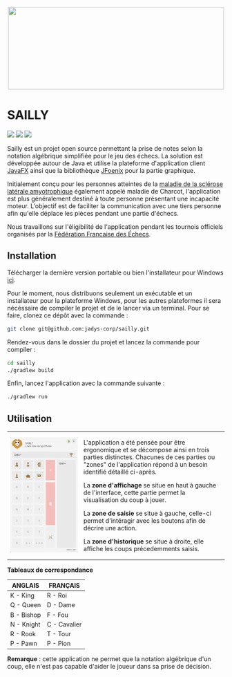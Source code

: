 
<p align="center"><img src="https://imgur.com/TzJhj0v.png" width="500" height="191"></p>

# SAILLY

![](https://img.shields.io/badge/version-0.1-blue) ![](https://img.shields.io/badge/utilisation%20en%20club-oui-green) ![](https://img.shields.io/badge/utilisation%20en%20tournois-travail%20en%20cours-red)

Sailly est un projet open source permettant la prise de notes selon la notation algébrique simplifiée pour le jeu des échecs. La solution est développée autour de Java et utilise la plateforme d'application client [JavaFX](https://openjfx.io/) ainsi que la bibliothèque [JFoenix](https://github.com/sshahine/JFoenix) pour la partie graphique.

Initialement conçu pour les personnes atteintes de la [maladie  de la sclérose latérale amyotrophique](https://www.inserm.fr/information-en-sante/dossiers-information/sclerose-laterale-amyotrophique-sla-maladie-charcot) également appelé maladie de Charcot, l'application est plus généralement destiné à toute personne présentant une incapacité moteur. L'objectif est de faciliter la communication avec une tiers personne afin qu'elle déplace les pièces pendant une partie d'échecs.

Nous travaillons sur l'éligibilité de l'application pendant les tournois officiels organisés par la [Fédération Française des Échecs](http://www.echecs.asso.fr/).

## Installation

Télécharger la dernière version portable ou bien l'installateur pour Windows [ici](https://github.com/jadys-corp/sailly/releases/).

Pour le moment, nous distribuons seulement un exécutable et un installateur pour la plateforme Windows, pour les autres plateformes il sera nécéssaire de compiler le projet et de le lancer via un terminal. Pour se faire, clonez ce dépôt avec la commande :

```bash
git clone git@github.com:jadys-corp/sailly.git
```

Rendez-vous dans le dossier du projet et lancez la commande pour compiler :

```bash
cd sailly
./gradlew build
```

Enfin, lancez l'application avec la commande suivante :

```bash
./gradlew run
```

## Utilisation

<table>
<tr>
<td><img src=".github/assets/example.png" width="875"></td>
  <td valign="top">
    <p>L'application a été pensée pour être ergonomique et se décompose ainsi en trois parties distinctes. Chacunes de ces parties ou "zones" de l'application répond à un besoin identifié détaillé ci-après.</p>
    <p>La <b>zone d'affichage</b> se situe en haut à gauche de l'interface, cette partie permet la visualisation du coup à jouer.</p>
    <p>La <b>zone de saisie</b> se situe à gauche, celle-ci permet d'intéragir avec les boutons afin de décrire une action.</p>
    <p>La <b>zone d'historique</b> se situe à droite, elle affiche les coups précedemments saisis.</p>
  </td>
</tr>
</table>

**Tableaux de correspondance**

| ANGLAIS    | FRANÇAIS     |
| ---------- | ------------ |
| K - King   | R - Roi      |
| Q - Queen  | D - Dame     |
| B - Bishop | F - Fou      |
| N - Knight | C - Cavalier |
| R - Rook   | T - Tour     |
| P - Pawn   | P - Pion     |



**Remarque** : cette application ne permet que la notation algébrique d'un coup, elle n'est pas capable d'aider le joueur dans sa prise de décision.
